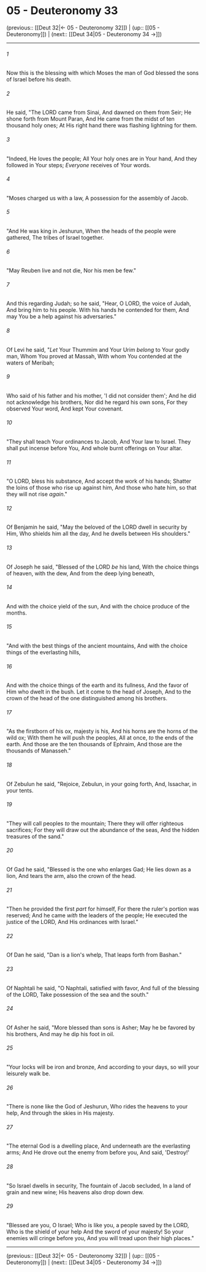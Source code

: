 # 05 - Deuteronomy 33

(previous:: [[Deut 32|← 05 - Deuteronomy 32]]) | (up:: [[05 - Deuteronomy]]) | (next:: [[Deut 34|05 - Deuteronomy 34 →]])

***


###### 1 
Now this is the blessing with which Moses the man of God blessed the sons of Israel before his death. 

###### 2 
He said, "The LORD came from Sinai, And dawned on them from Seir; He shone forth from Mount Paran, And He came from the midst of ten thousand holy ones; At His right hand there was flashing lightning for them. 

###### 3 
"Indeed, He loves the people; All Your holy ones are in Your hand, And they followed in Your steps; _Everyone_ receives of Your words. 

###### 4 
"Moses charged us with a law, A possession for the assembly of Jacob. 

###### 5 
"And He was king in Jeshurun, When the heads of the people were gathered, The tribes of Israel together. 

###### 6 
"May Reuben live and not die, Nor his men be few." 

###### 7 
And this regarding Judah; so he said, "Hear, O LORD, the voice of Judah, And bring him to his people. With his hands he contended for them, And may You be a help against his adversaries." 

###### 8 
Of Levi he said, "_Let_ Your Thummim and Your Urim _belong_ to Your godly man, Whom You proved at Massah, With whom You contended at the waters of Meribah; 

###### 9 
Who said of his father and his mother, 'I did not consider them'; And he did not acknowledge his brothers, Nor did he regard his own sons, For they observed Your word, And kept Your covenant. 

###### 10 
"They shall teach Your ordinances to Jacob, And Your law to Israel. They shall put incense before You, And whole burnt offerings on Your altar. 

###### 11 
"O LORD, bless his substance, And accept the work of his hands; Shatter the loins of those who rise up against him, And those who hate him, so that they will not rise _again_." 

###### 12 
Of Benjamin he said, "May the beloved of the LORD dwell in security by Him, Who shields him all the day, And he dwells between His shoulders." 

###### 13 
Of Joseph he said, "Blessed of the LORD _be_ his land, With the choice things of heaven, with the dew, And from the deep lying beneath, 

###### 14 
And with the choice yield of the sun, And with the choice produce of the months. 

###### 15 
"And with the best things of the ancient mountains, And with the choice things of the everlasting hills, 

###### 16 
And with the choice things of the earth and its fullness, And the favor of Him who dwelt in the bush. Let it come to the head of Joseph, And to the crown of the head of the one distinguished among his brothers. 

###### 17 
"As the firstborn of his ox, majesty is his, And his horns are the horns of the wild ox; With them he will push the peoples, All at once, _to_ the ends of the earth. And those are the ten thousands of Ephraim, And those are the thousands of Manasseh." 

###### 18 
Of Zebulun he said, "Rejoice, Zebulun, in your going forth, And, Issachar, in your tents. 

###### 19 
"They will call peoples _to_ the mountain; There they will offer righteous sacrifices; For they will draw out the abundance of the seas, And the hidden treasures of the sand." 

###### 20 
Of Gad he said, "Blessed is the one who enlarges Gad; He lies down as a lion, And tears the arm, also the crown of the head. 

###### 21 
"Then he provided the first _part_ for himself, For there the ruler's portion was reserved; And he came _with_ the leaders of the people; He executed the justice of the LORD, And His ordinances with Israel." 

###### 22 
Of Dan he said, "Dan is a lion's whelp, That leaps forth from Bashan." 

###### 23 
Of Naphtali he said, "O Naphtali, satisfied with favor, And full of the blessing of the LORD, Take possession of the sea and the south." 

###### 24 
Of Asher he said, "More blessed than sons is Asher; May he be favored by his brothers, And may he dip his foot in oil. 

###### 25 
"Your locks will be iron and bronze, And according to your days, so will your leisurely walk be. 

###### 26 
"There is none like the God of Jeshurun, Who rides the heavens to your help, And through the skies in His majesty. 

###### 27 
"The eternal God is a dwelling place, And underneath are the everlasting arms; And He drove out the enemy from before you, And said, 'Destroy!' 

###### 28 
"So Israel dwells in security, The fountain of Jacob secluded, In a land of grain and new wine; His heavens also drop down dew. 

###### 29 
"Blessed are you, O Israel; Who is like you, a people saved by the LORD, Who is the shield of your help And the sword of your majesty! So your enemies will cringe before you, And you will tread upon their high places."

***

(previous:: [[Deut 32|← 05 - Deuteronomy 32]]) | (up:: [[05 - Deuteronomy]]) | (next:: [[Deut 34|05 - Deuteronomy 34 →]])
